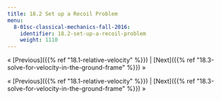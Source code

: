```yaml
---
title: 18.2 Set up a Recoil Problem
menu:
  8-01sc-classical-mechanics-fall-2016:
    identifier: 18.2-set-up-a-recoil-problem
    weight: 1110
---
```

« [Previous]({{% ref "18.1-relative-velocity" %}}) | [Next]({{% ref "18.3-solve-for-velocity-in-the-ground-frame" %}}) »

« [Previous]({{% ref "18.1-relative-velocity" %}}) | [Next]({{% ref "18.3-solve-for-velocity-in-the-ground-frame" %}}) »